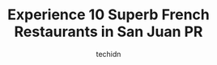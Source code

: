 ---
layout: ampstory
image: https://i0.wp.com/www.depkes.org/wp-content/uploads/2023/06/french-restaurants-0-in-san-juan-pr-1685772578.jpeg?resize=640,853
author: techidn
featured: false
description: Discover the impressive array of French Restaurants options in San Juan PR, where you can find 10 of the largest French Restaurants establishments in the area. From renowned classics to hidd
title: Experience 10 Superb French Restaurants in San Juan PR
cover:
   title: Experience 10 Superb French Restaurants in San Juan PR
   subtitle: Rickpate
   background: https://www.depkes.org/wp-content/uploads/2023/06/french-restaurants-0-in-san-juan-pr-1685772578.jpeg

pages: 
 - layout: thirds
   top: <h1>#1 Marmalade</h1>
   bottom: "<p>A hidden gem!Just such a beautiful and thoughtful experience on so many levels. We came to celebrate my birthday and I felt special the entire time there.  We were seated</p>"
   background: https://www.depkes.org/wp-content/uploads/2023/06/french-restaurants-1-in-san-juan-pr-1685772579.jpeg
   backgroundblur: true
 - layout: thirds
   top: <h1>#2 Triana Tapas & Flamenco</h1>
   bottom: "<p>Be sure to make a reservation because the seats are limited and the flamenco performance is very popular! Were very lucky to be the last group of that night to be seat</p>"
   background: https://www.depkes.org/wp-content/uploads/2023/06/french-restaurants-2-in-san-juan-pr-1685772579.jpeg
   cta:
      link: https://www.depkes.org/blog/experience-10-superb-french-restaurants-in-san-juan-pr/
      text: Experience 10 Superb French Restaurants in San Juan PR
 - layout: thirds
   top: <h1>#3 La Brasserie</h1>
   bottom: "<p>1451 Ashford Ave, San Juan, 00907, Puerto Rico</p>"
   background: https://www.depkes.org/wp-content/uploads/2023/06/french-restaurants-3-in-san-juan-pr-1685772580.jpeg
   cta:
      link: https://www.depkes.org/blog/experience-10-superb-french-restaurants-in-san-juan-pr/
      text: Experience 10 Superb French Restaurants in San Juan PR
 - layout: thirds
   top: <h1>#4 Semilla Kitchen & Bar</h1>
   bottom: "<p>57 Cll Delcasse, San Juan, 00907, Puerto Rico</p>"
   background: https://images.unsplash.com/photo-1564951434112-64d74cc2a2d7?ixlib=rb-4.0.3&ixid=MnwxMjA3fDB8MHxwaG90by1wYWdlfHx8fGVufDB8fHx8&auto=format&fit=crop&w=640&h=853&q=80
   cta:
      link: https://www.depkes.org/blog/experience-10-superb-french-restaurants-in-san-juan-pr/
      text: Experience 10 Superb French Restaurants in San Juan PR
 - layout: thirds
   top: <h1>#5 La Boulangerie</h1>
   bottom: "<p>174 C. Taft, San Juan, 00911, Puerto Rico</p>"
   background: https://images.unsplash.com/photo-1515405295579-ba7b45403062?ixlib=rb-4.0.3&ixid=MnwxMjA3fDB8MHxwaG90by1wYWdlfHx8fGVufDB8fHx8&auto=format&fit=crop&w=640&h=853&q=80
   cta:
      link: https://www.depkes.org/blog/experience-10-superb-french-restaurants-in-san-juan-pr/
      text: Experience 10 Superb French Restaurants in San Juan PR
 - layout: thirds
   top: <h1>#6 Sofias Old San Juan</h1>
   bottom: "<p>364 C. de la Fortaleza, San Juan, 00901, Puerto Rico</p>"
   background: https://images.unsplash.com/photo-1602536052359-ef94c21c5948?ixlib=rb-4.0.3&ixid=MnwxMjA3fDB8MHxwaG90by1wYWdlfHx8fGVufDB8fHx8&auto=format&fit=crop&w=640&h=853&q=80
   cta:
      link: https://www.depkes.org/blog/experience-10-superb-french-restaurants-in-san-juan-pr/
      text: Experience 10 Superb French Restaurants in San Juan PR
 - layout: thirds
   top: <h1>#7 St. Germain Bistro & Cafe</h1>
   bottom: "<p>156 Sol St, San Juan, 00901, Puerto Rico</p>"
   background: https://images.unsplash.com/photo-1608501821300-4f99e58bba77?ixlib=rb-4.0.3&ixid=MnwxMjA3fDB8MHxwaG90by1wYWdlfHx8fGVufDB8fHx8&auto=format&fit=crop&w=640&h=853&q=80
   cta:
      link: https://www.depkes.org/blog/experience-10-superb-french-restaurants-in-san-juan-pr/
      text: Experience 10 Superb French Restaurants in San Juan PR
 - layout: thirds
   middle: Continue reading...
   background: https://images.unsplash.com/photo-1540457036297-448b6b99e91c?ixlib=rb-4.0.3&ixid=MnwxMjA3fDB8MHxwaG90by1wYWdlfHx8fGVufDB8fHx8&auto=format&fit=crop&w=640&h=853&q=80
   cta:
      link: https://www.depkes.org/blog/experience-10-superb-french-restaurants-in-san-juan-pr/
      text: Experience 10 Superb French Restaurants in San Juan PR
      
---